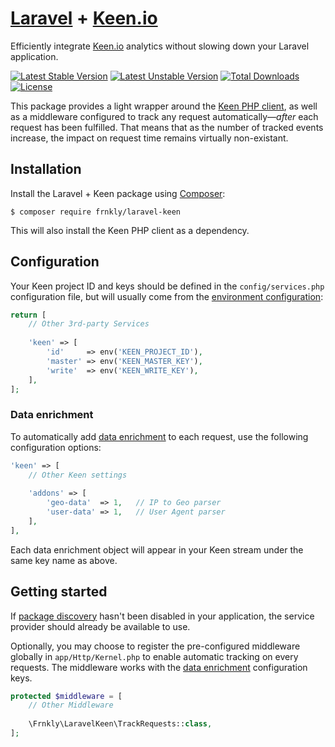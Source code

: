 # [Laravel](https://laravel.com) + [Keen.io](https://keen.io)

Efficiently integrate [Keen.io](https://keen.io) analytics without slowing down your Laravel application.

[![Latest Stable Version](https://poser.pugx.org/frnkly/laravel-keen/version)](https://packagist.org/packages/frnkly/laravel-keen)
[![Latest Unstable Version](https://poser.pugx.org/frnkly/laravel-keen/v/unstable)](//packagist.org/packages/frnkly/laravel-keen)
[![Total Downloads](https://poser.pugx.org/frnkly/laravel-keen/downloads)](https://packagist.org/packages/frnkly/laravel-keen)
[![License](https://poser.pugx.org/frnkly/laravel-keen/license)](https://packagist.org/packages/frnkly/laravel-keen)

This package provides a light wrapper around the [Keen PHP client](https://github.com/keenlabs/KeenClient-PHP), as well 
as a middleware configured to track any request automatically—_after_ each request has been fulfilled. That means that
as the number of tracked events increase, the impact on request time remains virtually non-existant.

## Installation

Install the Laravel + Keen package using [Composer](https://getcomposer.org):

    $ composer require frnkly/laravel-keen

This will also install the Keen PHP client as a dependency.

## Configuration

Your Keen project ID and keys should be defined in the `config/services.php` configuration file, but will usually come
from the [environment configuration](https://laravel.com/docs/configuration):

```php
return [
    // Other 3rd-party Services
    
    'keen' => [
        'id'     => env('KEEN_PROJECT_ID'),
        'master' => env('KEEN_MASTER_KEY'),
        'write'  => env('KEEN_WRITE_KEY'),
    ],
];
```

### Data enrichment
To automatically add [data enrichment](https://keen.io/docs/api/?php#data-enrichment) to each request, use the following
configuration options:

```php
'keen' => [
    // Other Keen settings
    
    'addons' => [
        'geo-data'  => 1,   // IP to Geo parser
        'user-data' => 1,   // User Agent parser
    ],
],
```

Each data enrichment object will appear in your Keen stream under the same key name as above.

## Getting started

If [package discovery](https://laravel.com/docs/5.5/packages#package-discovery) hasn't been disabled in your
application, the service provider should already be available to use.

Optionally, you may choose to register the pre-configured middleware globally in `app/Http/Kernel.php` to enable 
automatic tracking on every requests. The middleware works with the [data enrichment](#data-enrichment) 
configuration keys.

```php
protected $middleware = [
    // Other Middleware
    
    \Frnkly\LaravelKeen\TrackRequests::class,
];
```
